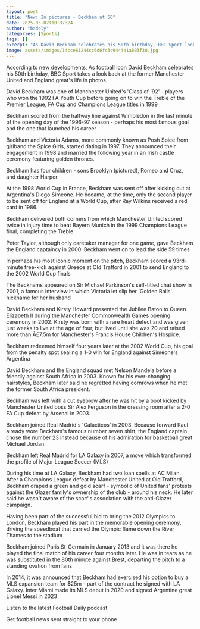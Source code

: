 ```yaml
---
layout: post
title: "New: In pictures - Beckham at 50"
date: 2025-05-02T10:37:24
author: "badely"
categories: [Sports]
tags: []
excerpt: "As David Beckham celebrates his 50th birthday, BBC Sport looks back at his life in photos."
image: assets/images/14cce61244cc6d6fd3c9444e1a803f30.jpg
---
```


According to new developments, As football icon David Beckham celebrates his 50th birthday, BBC Sport takes a look back at the former Manchester United and England great's life in photos.

David Beckham was one of Manchester United's 'Class of '92' - players who won the 1992 FA Youth Cup before going on to win the Treble of the Premier League, FA Cup and Champions League titles in 1999

Beckham scored from the halfway line against Wimbledon in the last minute of the opening day of the 1996-97 season - perhaps his most famous goal and the one that launched his career 

Beckham and Victoria Adams, more commonly known as Posh Spice from girlband the Spice Girls, started dating in 1997. They announced their engagement in 1998 and married the following year in an Irish castle ceremony featuring golden thrones.

Beckham has four children - sons Brooklyn (pictured), Romeo and Cruz, and daughter Harper

At the 1998 World Cup in France, Beckham was sent off after kicking out at Argentina's Diego Simeone. He became, at the time, only the second player to be sent off for England at a World Cup, after Ray Wilkins received a red card in 1986.

Beckham delivered both corners from which Manchester United scored twice in injury time to beat Bayern Munich in the 1999 Champions League final, completing the Treble

Peter Taylor, although only caretaker manager for one game, gave Beckham the England captaincy in 2000. Beckham went on to lead the side 59 times

In perhaps his most iconic moment on the pitch, Beckham scored a 93rd-minute free-kick against Greece at Old Trafford in 2001 to send England to the 2002 World Cup finals

The Beckhams appeared on Sir Michael Parkinson's self-titled chat show in 2001, a famous interview in which Victoria let slip her 'Golden Balls' nickname for her husband

David Beckham and Kirsty Howard presented the Jubilee Baton to Queen Elizabeth II during the Manchester Commonwealth Games opening ceremony in 2002. Kirsty was born with a rare heart defect and was given just weeks to live at the age of four, but lived until she was 20 and raised more than Â£7.5m for Manchester's Francis House Children's Hospice.

Beckham redeemed himself four years later at the 2002 World Cup, his goal from the penalty spot sealing a 1-0 win for England against Simeone's Argentina

David Beckham and the England squad met Nelson Mandela before a friendly against South Africa in 2003. Known for his ever-changing hairstyles, Beckham later said he regretted having cornrows when he met the former South Africa president.

Beckham was left with a cut eyebrow after he was hit by a boot kicked by Manchester United boss Sir Alex Ferguson in the dressing room after a 2-0 FA Cup defeat by Arsenal in 2003.

Beckham joined Real Madrid's 'Galacticos' in 2003. Because forward Raul already wore Beckham's famous number seven shirt, the England captain chose the number 23 instead because of his admiration for basketball great Michael Jordan.

Beckham left Real Madrid for LA Galaxy in 2007, a move which transformed the profile of Major League Soccer (MLS)

During his time at LA Galaxy, Beckham had two loan spells at AC Milan. After a Champions League defeat by Manchester United at Old Trafford, Beckham draped a green and gold scarf - symbolic of United fans' protests against the Glazer family's ownership of the club - around his neck. He later said he wasn't aware of the scarf's association with the anti-Glazer campaign.

Having been part of the successful bid to bring the 2012 Olympics to London, Beckham played his part in the memorable opening ceremony, driving the speedboat that carried the Olympic flame down the River Thames to the stadium 

Beckham joined Paris St-Germain in January 2013 and it was there he played the final match of his career four months later. He was in tears as he was substituted in the 80th minute against Brest, departing the pitch to a standing ovation from fans

In 2014, it was announced that Beckham had exercised his option to buy a MLS expansion team for $25m - part of the contract he signed with LA Galaxy. Inter Miami made its MLS debut in 2020 and signed Argentine great Lionel Messi in 2023

Listen to the latest Football Daily podcast

Get football news sent straight to your phone

